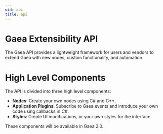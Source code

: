 ```yaml
---
uid: api
title: api
---
```


# Gaea Extensibility API

The Gaea API provides a lightweight framework for users and vendors to extend Gaea with new nodes, custom functionality, and automation.

# High Level Components

The API is divided into three high level components:
- **Nodes**: Create your own nodes using C# and C++.
- **Application Plugins**: Subscribe to Gaea events and introduce your own code using callbacks in C#.
- **Styles**: Create UI modifications, or your own styles for the interface.

These components will be available in Gaea 2.0.